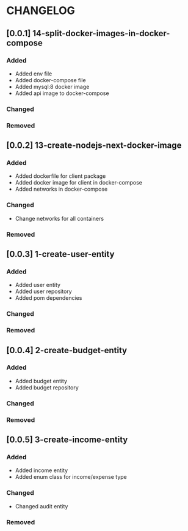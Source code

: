# CHANGELOG

## [0.0.1] 14-split-docker-images-in-docker-compose
### Added
- Added env file
- Added docker-compose file
- Added mysql:8 docker image
- Added api image to docker-compose
### Changed
### Removed

## [0.0.2] 13-create-nodejs-next-docker-image
### Added
- Added dockerfile for client package
- Added docker image for client in docker-compose
- Added networks in docker-compose
### Changed
- Change networks for all containers
### Removed

## [0.0.3] 1-create-user-entity
### Added
- Added user entity
- Added user repository
- Added pom dependencies
### Changed
### Removed

## [0.0.4] 2-create-budget-entity
### Added
- Added budget entity
- Added budget repository
### Changed
### Removed

## [0.0.5] 3-create-income-entity
### Added
- Added income entity
- Added enum class for income/expense type
### Changed
- Changed audit entity
### Removed
